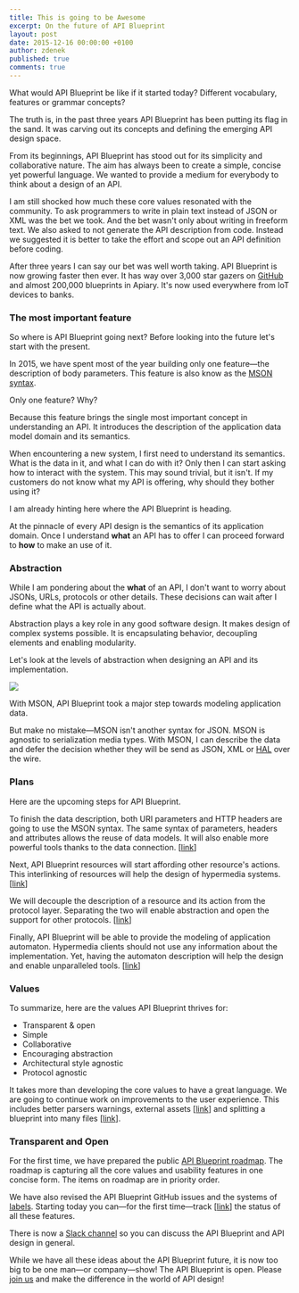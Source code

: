 ```yaml
---
title: This is going to be Awesome
excerpt: On the future of API Blueprint
layout: post
date: 2015-12-16 00:00:00 +0100
author: zdenek
published: true
comments: true
---
```


What would API Blueprint be like if it started today? Different vocabulary, features or grammar concepts?

The truth is, in the past three years API Blueprint has been putting its flag in the sand. It was carving out its concepts and defining the emerging API design space.

From its beginnings, API Blueprint has stood out for its simplicity and collaborative nature. The aim has always been to create a simple, concise yet powerful language. We wanted to provide a medium for everybody to think about a design of an API.

I am still shocked how much these core values resonated with the community. To ask programmers to write in plain text instead of JSON or XML was the bet we took. And the bet wasn't only about writing in freeform text. We also asked to not generate the API description from code. Instead we suggested it is better to take the effort and scope out an API definition before coding.

After three years I can say our bet was well worth taking. API Blueprint is now growing faster then ever. It has way over 3,000 star gazers on [GitHub][1] and almost 200,000 blueprints in Apiary. It's now used everywhere from IoT devices to banks.

### The most important feature

So where is API Blueprint going next? Before looking into the future let's start with the present.

In 2015, we have spent most of the year building only one feature—the description of body parameters. This feature is also know as the [MSON syntax][2].

Only one feature? Why?

Because this feature brings the single most important concept in understanding an API. It introduces the description of the application data model domain and its semantics.

When encountering a new system, I first need to understand its semantics. What is the data in it, and what I can do with it? Only then I can start asking how to interact with the system. This may sound trivial, but it isn't. If my customers do not know what my API is offering, why should they bother using it?

I am already hinting here where the API Blueprint is heading.

At the pinnacle of every API design is the semantics of its application domain. Once I understand **what** an API has to offer I can proceed forward to **how** to make an use of it.

### Abstraction

While I am pondering about the **what** of an API, I don't want to worry about JSONs, URLs, protocols or other details. These decisions can wait after I define what the API is actually about.

Abstraction plays a key role in any good software design. It makes design of complex systems possible. It is encapsulating behavior, decoupling elements and enabling modularity.

Let's look at the levels of abstraction when designing an API and its implementation.

![][3]

With MSON, API Blueprint took a major step towards modeling application data.

But make no mistake—MSON isn't another syntax for JSON. MSON is agnostic to serialization media types. With MSON, I can describe the data and defer the decision whether they will be send as JSON, XML or [HAL][4] over the wire.

### Plans

Here are the upcoming steps for API Blueprint.

To finish the data description, both URI parameters and HTTP headers are going to use the MSON syntax. The same syntax of parameters, headers and attributes allows the reuse of data models. It will also enable more powerful tools thanks to the data connection. [[link][5]]

Next, API Blueprint resources will start affording other resource's actions. This interlinking of resources will help the design of hypermedia systems. [[link][6]]

We will decouple the description of a resource and its action from the protocol layer. Separating the two will enable abstraction and open the support for other protocols. [[link][7]]

Finally, API Blueprint will be able to provide the modeling of application automaton. Hypermedia clients should not use any information about the implementation. Yet, having the automaton description will help the design and enable unparalleled tools. [[link][8]]

### Values

To summarize, here are the values API Blueprint thrives for:

* Transparent &amp; open
* Simple
* Collaborative
* Encouraging abstraction
* Architectural style agnostic
* Protocol agnostic

It takes more than developing the core values to have a great language. We are going to continue work on improvements to the user experience. This includes better parsers warnings, external assets [[link][9]] and splitting a blueprint into many files [[link][10]].

### Transparent and Open

For the first time, we have prepared the public [API Blueprint roadmap][11]. The roadmap is capturing all the core values and usability features in one concise form. The items on roadmap are in priority order.

We have also revised the API Blueprint GitHub issues and the systems of [labels][12]. Starting today you can—for the first time—track [[link][13]] the status of all these features.

There is now a [Slack channel][14] so you can discuss the API Blueprint and API design in general.

While we have all these ideas about the API Blueprint future, it is now too big to be one man—or company—show! The API Blueprint is open. Please [join us][15] and make the difference in the world of API design!

[1]: https://github.com/apiaryio/api-blueprint
[2]: https://github.com/apiaryio/mson
[3]: /images/2015-12-16-API-Blueprint-Future/abstraction.png
[4]: http://stateless.co/hal_specification.html
[5]: https://github.com/apiaryio/api-blueprint/issues/286
[6]: https://github.com/apiaryio/api-blueprint/issues/288
[7]: https://github.com/apiaryio/api-blueprint/issues/289
[8]: https://github.com/apiaryio/api-blueprint/issues/290
[9]: https://github.com/apiaryio/api-blueprint/issues/20
[10]: https://github.com/apiaryio/api-blueprint/issues/8
[11]: https://github.com/apiaryio/api-blueprint/wiki/Roadmap
[12]: https://github.com/apiaryio/api-blueprint/wiki/Labels
[13]: https://github.com/apiaryio/api-blueprint/wiki/Labels#3-status
[14]: https://apiblueprint-slack.herokuapp.com/
[15]: https://github.com/apiaryio/api-blueprint#contribute
